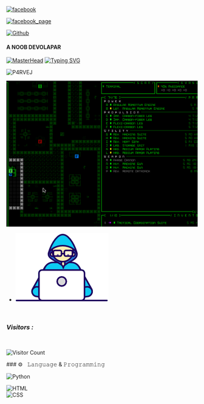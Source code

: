 [![facebook](https://img.shields.io/badge/Facebook-3b5998?style=for-the-badge&logo=facebook)](https://www.facebook.com/mdjosimuddin198)
 
[![facebook_page](https://img.shields.io/badge/Facebook-3b5998?style=for-the-badge&logo=facebook)](https://www.facebook.com/mdjosimuddin198)
 
 
 
 [![Github](https://img.shields.io/badge/Github-525252?style=for-the-badge&logo=github)](https://github.com/mdjosimuddin19)
 
</h3>
 
#### A NOOB DEVOLAPAR

[![MasterHead](https://m.facebook.com/photo.php/?fbid=716549576899857)](https://rishavchanda.io)
[![Typing SVG](https://readme-typing-svg.herokuapp.com?font=Neuton&size=25&color=30FF40&background=000000¢er=true&vCenter=true&width=360&height=60&lines=Hello+World%2C+I'm+SK+JOSIM+Here+🤙;𝙸𝚃'𝚜+𝙽𝙾𝚃+𝙰+𝙹𝚄𝚂𝚃+𝙽𝙰𝙼𝙴+𝙱𝚁𝙾+🥱;𝙸𝚃'𝚜+𝙰+𝙱𝚁𝙰𝙽𝙳+🔥;Respect+SK+JOSIM+🥀;Today+I+Will+Tell+You+😇;Please+Follow+My+GitHub+🙏;Thanks+My+All+Friend+🤙+🥰;Love+From+Bangladesh🇧🇩)](https://git.io/typing-svg)
 

 
![P4RVEJ](https://user-images.githubusercontent.com/87250241/154004616-9ada377d-645e-4146-b521-07a16bc7900b.gif)
 
 
![Alt text](https://github.com/MRVIVEK-CODER/MRVIVEK-CODER/raw/main/md7Oqrf.gif)
 
 
- ![Alt text](https://github.com/MRVIVEK-CODER/MRVIVEK-CODER/raw/main/Developer.gif)
 
 ​<h3><b><i>Visitors :</i></b></h3> 
  
 ​<br> 
  
  
 ​![​Visitor Count​](https://profile-counter.glitch.me/mdjosimuddin19/count.svg)
 
###​ ​⚙️ ​ ​ 𝙻𝚊𝚗𝚐𝚞𝚊𝚐𝚎 & 𝙿𝚛𝚘𝚐𝚛𝚊𝚖𝚖𝚒𝚗𝚐
  
![Python](https://img.shields.io/badge/-Python-05122A?style=flat&logo=python)​ 

![​HTML​](https://img.shields.io/badge/-HTML-05122A?style=flat&logo=HTML5)​   
![​CSS​](https://img.shields.io/badge/-CSS-05122A?style=flat&logo=CSS3&logoColor=1572B6)​  

 
